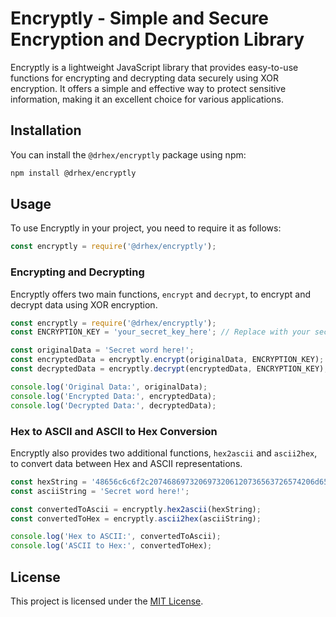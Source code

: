 

# Encryptly - Simple and Secure Encryption and Decryption Library

Encryptly is a lightweight JavaScript library that provides easy-to-use functions for encrypting and decrypting data securely using XOR encryption. It offers a simple and effective way to protect sensitive information, making it an excellent choice for various applications.

## Installation

You can install the `@drhex/encryptly` package using npm:

```bash
npm install @drhex/encryptly
```

## Usage

To use Encryptly in your project, you need to require it as follows:

```javascript
const encryptly = require('@drhex/encryptly');
```

### Encrypting and Decrypting

Encryptly offers two main functions, `encrypt` and `decrypt`, to encrypt and decrypt data using XOR encryption.

```javascript
const encryptly = require('@drhex/encryptly');
const ENCRYPTION_KEY = 'your_secret_key_here'; // Replace with your secret key

const originalData = 'Secret word here!';
const encryptedData = encryptly.encrypt(originalData, ENCRYPTION_KEY);
const decryptedData = encryptly.decrypt(encryptedData, ENCRYPTION_KEY);

console.log('Original Data:', originalData);
console.log('Encrypted Data:', encryptedData);
console.log('Decrypted Data:', decryptedData);
```

### Hex to ASCII and ASCII to Hex Conversion

Encryptly also provides two additional functions, `hex2ascii` and `ascii2hex`, to convert data between Hex and ASCII representations.

```javascript
const hexString = '48656c6c6f2c2074686973206973206120736563726574206d65737361676521';
const asciiString = 'Secret word here!';

const convertedToAscii = encryptly.hex2ascii(hexString);
const convertedToHex = encryptly.ascii2hex(asciiString);

console.log('Hex to ASCII:', convertedToAscii);
console.log('ASCII to Hex:', convertedToHex);
```

## License

This project is licensed under the [MIT License](LICENSE).
```
